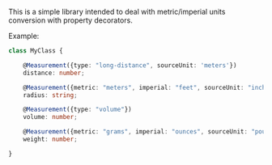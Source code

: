 This is a simple library intended to deal with metric/imperial units conversion with property decorators. 

Example:

```typescript
class MyClass {

    @Measurement({type: "long-distance", sourceUnit: 'meters'})
    distance: number;

    @Measurement({metric: "meters", imperial: "feet", sourceUnit: "inches"})
    radius: string;

    @Measurement({type: "volume"})
    volume: number;

    @Measurement({metric: "grams", imperial: "ounces", sourceUnit: "pounds"})
    weight: number;

}
```
